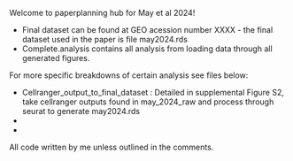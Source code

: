 Welcome to paperplanning hub for May et al 2024!

* Final dataset can be found at GEO acession number XXXX - the final dataset used in the paper is file may2024.rds
* Complete.analysis contains all analysis from loading data through all generated figures.

For more specific breakdowns of certain analysis see files below:
* Cellranger_output_to_final_dataset : Detailed in supplemental Figure S2, take cellranger outputs found in may_2024_raw and process through seurat to generate may2024.rds 
*
* 
All code written by me unless outlined in the comments. 

